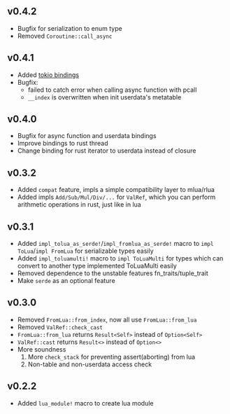 
## v0.4.2

- Bugfix for serialization to enum type
- Removed `Coroutine::call_async`

## v0.4.1

- Added [tokio bindings](https://ezlua-types.vercel.app/modules/tokio.html)
- Bugfix:
  - failed to catch error when calling async function with pcall
  - `__index` is overwritten when init userdata's metatable 

## v0.4.0

- Bugfix for async function and userdata bindings
- Improve bindings to rust thread
- Change binding for rust iterator to userdata instead of closure

## v0.3.2

- Added `compat` feature, impls a simple compatibility layer to mlua/rlua
- Added impls `Add/Sub/Mul/Div/...` for `ValRef`, which you can perform arithmetic operations in rust, just like in lua

## v0.3.1

- Added `impl_tolua_as_serde!`/`impl_fromlua_as_serde!` macro to `impl ToLua`/`impl FromLua` for serializable types easily
- Added `impl_toluamulti!` macro to `impl ToLuaMulti` for types which can convert to another type implemented ToLuaMulti easily
- Removed dependence to the unstable features fn_traits/tuple_trait
- Make `serde` as an optional feature

## v0.3.0

- Removed `FromLua::from_index`, now all use `FromLua::from_lua`
- Removed `ValRef::check_cast`
- `FromLua::from_lua` returns `Result<Self>` instead of `Option<Self>`
- `ValRef::cast` returns `Result<>` instead of `Option<>`
- More soundness
  1. More `check_stack` for preventing assert(aborting) from lua
  2. Non-table and non-userdata access check

## v0.2.2

- Added `lua_module!` macro to create lua module